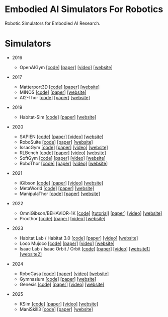 # Embodied AI Simulators For Robotics

Robotic Simulators for Embodied AI Research.

# Simulators
- 2016
   - OpenAIGym [[code]](https://github.com/openai/gym) [[paper]](https://arxiv.org/pdf/1606.01540) [[video]]() [[website]](https://github.com/openai/gym) 
- 2017
   - Matterport3D [[code]](https://github.com/niessner/Matterport) [[paper]]() [[website]](https://niessner.github.io/Matterport/)
   - MINOS [[code]](https://github.com/minosworld/minos) [[paper]]() [[website]](https://minosworld.github.io/)
   - AI2-Thor [[code]](https://github.com/allenai/ai2thor) [[paper]]() [[website]](https://ai2thor.allenai.org/)
- 2019
   - Habitat-Sim [[code]](https://github.com/facebookresearch/habitat-sim) [[paper]](https://arxiv.org/abs/2310.13724) [[website]](https://aihabitat.org/)  
- 2020
   - SAPIEN [[code]](https://github.com/haosulab/SAPIEN) [[paper]]() [[video]]() [[website]](https://sapien.ucsd.edu/)
   - RoboSuite [[code]](https://github.com/ARISE-Initiative/robosuite) [[paper]]() [[website]](https://robosuite.ai/)
   - IssacGym [[code]](https://github.com/isaac-sim/IsaacGymEnvs) [[paper]]() [[video]]() [[website]](https://developer.nvidia.com/isaac-gym)
   - RLBench [[code]](https://github.com/stepjam/RLBench) [[paper]]() [[video]]() [[website]](https://sites.google.com/view/rlbench)
   - SoftGym [[code]](https://github.com/Xingyu-Lin/softgym) [[paper]](https://arxiv.org/pdf/2011.07215) [[video]]() [[website]](https://sites.google.com/view/softgym/home)
   - RoboThor [[code]](https://github.com/allenai/robothor-challenge) [[paper]]() [[video]]() [[website]]() 
- 2021
   - iGibson [[code]](https://github.com/StanfordVL/iGibson) [[paper]]() [[video]]() [[website]]()
   - MetaWorld [[code]](https://github.com/Farama-Foundation/Metaworld) [[paper]](https://arxiv.org/pdf/1910.10897) [[website]](https://meta-world.github.io/)
   - ManipulaThor [[code]](https://github.com/allenai/manipulathor) [[paper]]() [[website]]() 
- 2022
   - OmniGibson/BEHAVIOR-1K [[code]](https://github.com/StanfordVL/OmniGibson) [[tutorial]](https://behavior.stanford.edu/omnigibson/getting_started/installation.html#setup) [[paper]]() [[video]]() [[website]](https://behavior.stanford.edu/behavior-1k)
   - Procthor [[code]](https://github.com/allenai/procthor) [[paper]]() [[video]]() [[website]]() 
- 2023
   - Habitat Lab / Habitat 3.0 [[code]](https://github.com/leggedrobotics/habitat-lab) [[paper]](https://arxiv.org/abs/2310.13724) [[video]]() [[website]](https://aihabitat.org/habitat3/)
   - Loco Mujoco [[code]](https://github.com/robfiras/loco-mujoco) [[paper]]() [[video]]() [[website]](https://loco-mujoco.readthedocs.io/en/latest/)
   - Isaac Lab / Isaac Orbit / Orbit [[code]](https://github.com/isaac-sim/IsaacLab) [[paper]](https://arxiv.org/pdf/2301.04195) [[video]]() [[website1]](https://isaac-orbit.github.io/) [[website2]](https://isaac-sim.github.io/IsaacLab)
- 2024
   - RoboCasa [[code]](https://github.com/robocasa/robocasa) [[paper]]() [[video]]() [[website]]()
   - Gymnasium [[code]](https://github.com/Farama-Foundation/Gymnasium) [[paper]](https://arxiv.org/abs/2407.17032) [[website]](https://gymnasium.farama.org/) 
   - Genesis [[code]](https://github.com/Genesis-Embodied-AI/Genesis) [[paper]]() [[video]]() [[website]](https://genesis-embodied-ai.github.io/)
   
- 2025
   - KSim [[code]](https://github.com/kscalelabs/ksim) [[paper]]() [[video]]() [[website]](https://www.kscale.dev/)
   - ManiSkill3 [[code]](https://github.com/haosulab/ManiSkill) [[paper]](https://arxiv.org/abs/2410.00425) [[website]](https://www.maniskill.ai/)
